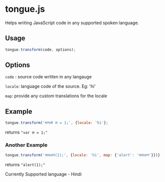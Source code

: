 # tongue.js
Helps writing JavaScript code in any supported spoken language.

## Usage

```js
tongue.transform(code, options);
```

## Options

`code` : source code written in any langauge

`locale`: language code of the source. Eg: 'hi'

`map`: provide any custom translations for the locale


## Example
```js
tongue.transform('मानलो ल = 1;', {locale: 'hi'};
```
returns
```"var ल = 1;"```

### Another Example
```js
tongue.transform('सावधान(1);', {locale: 'hi', map: {'alert': 'सावधान'}})};
```
returns
```"alert(1);"```

Currently Supported language - Hindi

